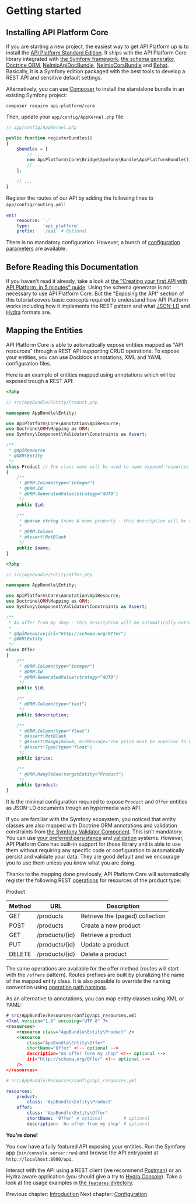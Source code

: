 # Getting started

## Installing API Platform Core

If you are starting a new project, the easiest way to get API Platform up is to install the [API Platform Standard Edition](https://github.com/api-platform/api-platform).
It ships with the API Platform Core library integrated with [the Symfony framework](https://symfony.com), [the schema generator](../schema-generator/),
[Doctrine ORM](www.doctrine-project.org), [NelmioApiDocBundle](https://github.com/nelmio/NelmioApiDocBundle), [NelmioCorsBundle](https://github.com/nelmio/NelmioCorsBundle)
and [Behat](http://behat.org).
Basically, it is a Symfony edition packaged with the best tools to develop a REST API and sensitive default settings.

Alternatively, you can use [Composer](http://getcomposer.org) to install the standalone bundle in an existing Symfony project:

`composer require api-platform/core`

Then, update your `app/config/AppKernel.php` file:

```php
// app/config/AppKernel.php

public function registerBundles()
{
    $bundles = [
        // ...
        new ApiPlatform\Core\Bridge\Symfony\Bundle\ApiPlatformBundle(),
        // ...
    ];

    // ...
}
```

Register the routes of our API by adding the following lines to `app/config/routing.yml`:

```yaml
api:
    resource: '.'
    type:     'api_platform'
    prefix:   '/api' # Optional
```

There is no mandatory configuration. However, a bunch of [configuration parameters](configuration.md) are available.

## Before Reading this Documentation

If you haven't read it already, take a look at [the "Creating your first API with API Platform, in 5 minutes" guide](../tutorial/api.md).
Using the schema generator is not necessary to use API Platform Core. But the "Exposing the API" section of this tutorial
covers basic concepts required to understand how API Platform works including how it implements the REST pattern and what
[JSON-LD](http://json-ld.org/) and [Hydra](http://www.hydra-cg.com/) formats are.

## Mapping the Entities

API Platform Core is able to automatically expose entities mapped as "API resources" through a REST API supporting CRUD operations.
To expose your entities, you can use Docblock annotations, XML and YAML configuration files.

Here is an example of entities mapped using annotations which will be exposed trough a REST API:

```php
<?php

// src/AppBundle/Entity/Product.php

namespace AppBundle\Entity;

use ApiPlatform\Core\Annotation\ApiResource;
use Doctrine\ORM\Mapping as ORM;
use Symfony\Component\Validator\Constraints as Assert;

/**
 * @ApiResource
 * @ORM\Entity
 */
class Product // The class name will be used to name exposed resources
{
    /**
     * @ORM\Column(type="integer")
     * @ORM\Id
     * @ORM\GeneratedValue(strategy="AUTO")
     */
    public $id;

    /**
     * @param string $name A name property - this description will be avaliable in the API documentation too.
     *
     * @ORM\Column
     * @Assert\NotBlank
     */
    public $name;
}
```

```php
<?php

// src/AppBundle/Entity/Offer.php

namespace AppBundle\Entity;

use ApiPlatform\Core\Annotation\ApiResource;
use Doctrine\ORM\Mapping as ORM;
use Symfony\Component\Validator\Constraints as Assert;

/**
 * An offer from my shop - this description will be automatically extracted form the PHPDoc to document the API.
 *
 * @ApiResource(iri="http://schema.org/Offer")
 * @ORM\Entity
 */
class Offer
{
    /**
     * @ORM\Column(type="integer")
     * @ORM\Id
     * @ORM\GeneratedValue(strategy="AUTO")
     */
    public $id;

    /**
     * @ORM\Column(type="text")
     */
    public $description;

    /**
     * @ORM\Column(type="float")
     * @Assert\NotBlank
     * @Assert\Range(min=0, minMessage="The price must be superior to 0.")
     * @Assert\Type(type="float")
     */
    public $price;

    /**
     * @ORM\ManyToOne(targetEntity="Product")
     */
    public $product;
}
```

It is the minimal configuration required to expose `Product` and `Offer` entities as JSON-LD documents trough an hypermedia
web API.

If you are familiar with the Symfony ecosystem, you noticed that entity classes are also mapped with Doctrine ORM annotations
and validation constraints from [the Symfony Validator Component](http://symfony.com/doc/current/book/validation.html).
This isn't mandatory. You can use [your preferred persistence](data-providers.md) and [validation](the-event-system.md) systems.
However, API Platform Core has built-in support for those library and is able to use them without requiring any specific
code or configuration to automatically persist and validate your data. They are good default and we encourage you to use
them unless you know what you are doing.

Thanks to the mapping done previously, API Platform Core will automatically register the following REST [operations](operations.md)
for resources of the product type:

Product

Method | URL            | Description
-------|----------------|--------------------------------
GET    | /products      | Retrieve the (paged) collection
POST   | /products      | Create a new product
GET    | /products/{id} | Retrieve a product
PUT    | /products/{id} | Update a product
DELETE | /products/{id} | Delete a product

The same operations are available for the offer method (routes will start with the `/offers` pattern).
Routes prefixes are built by pluralizing the name of the mapped entity class.
It is also possible to override the naming convention using [operation path namings](operation-path-naming.md).

As an alternative to annotations, you can map entity classes using XML or YAML:

<configurations>

```xml
# src/AppBundle/Resources/config/api_resources.xml
<?xml version="1.0" encoding="UTF-8" ?>
<resources>
    <resource class="AppBundle\Entity\Product" />
    <resource
        class="AppBundle\Entity\Offer"
        shortName="Offer" <!-- optional -->
        description="An offer form my shop" <!-- optional -->
        iri="http://schema.org/Offer" <!-- optional -->
    />
</resources>
```

```yaml
# src/AppBundle/Resources/config/api_resources.yml

resources:
    product:
        class: 'AppBundle\Entity\Product'
    offer:
        class: 'AppBundle\Entity\Offer'
        shortName: 'Offer' # optional        # optional
        description: 'An offer from my shop' # optional
```

</configurations>

**You're done!**

You now have a fully featured API exposing your entities.
Run the Symfony app (`bin/console server:run`) and browse the API entrypoint at `http://localhost:8000/api`.

Interact with the API using a REST client (we recommend [Postman](https://www.getpostman.com/)) or an Hydra aware application
(you should give a try to [Hydra Console](https://github.com/lanthaler/HydraConsole)). Take
a look at the usage examples in [the `features` directory](/features/).

Previous chapter: [Introduction](index.md)
Next chapter: [Configuration](configuration.md)
